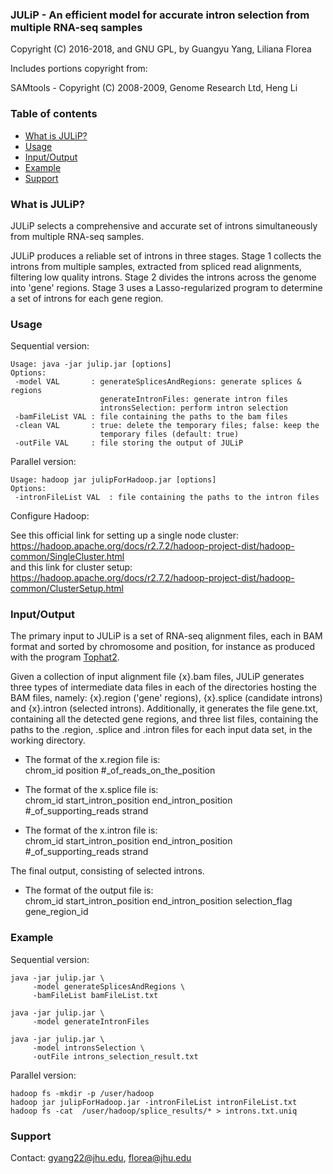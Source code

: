 ### <a name="julip"></a> JULiP - An efficient model for accurate intron selection from multiple RNA-seq samples

Copyright (C) 2016-2018, and GNU GPL, by Guangyu Yang, Liliana Florea

Includes portions copyright from:

SAMtools - Copyright (C) 2008-2009, Genome Research Ltd, Heng Li


### <a name="table-of-contents"></a> Table of contents

- [What is JULiP?](#what-is-julip)  
- [Usage](#usage)  
- [Input/Output](#inputoutput)  
- [Example](#example)   
- [Support](#support)  


### <a name="what-is-julip"></a> What is JULiP?

JULiP selects a comprehensive and accurate set of introns simultaneously from multiple RNA-seq samples. 

JULiP produces a reliable set of introns in three stages. Stage 1 collects the introns from multiple samples, extracted from spliced read alignments, filtering low quality introns. Stage 2 divides the introns across the genome into 'gene' regions. Stage 3 uses a Lasso-regularized program to determine a set of introns for each gene region.


### <a name="usage"></a> Usage

Sequential version:  
```
Usage: java -jar julip.jar [options]  
Options:  
 -model VAL       : generateSplicesAndRegions: generate splices & regions
                    generateIntronFiles: generate intron files
                    intronsSelection: perform intron selection 
 -bamFileList VAL : file containing the paths to the bam files
 -clean VAL       : true: delete the temporary files; false: keep the
                    temporary files (default: true)
 -outFile VAL     : file storing the output of JULiP
```
Parallel version:  
```
Usage: hadoop jar julipForHadoop.jar [options]
Options:
 -intronFileList VAL  : file containing the paths to the intron files
```
Configure Hadoop:  

See this official link for setting up a single node cluster:  
https://hadoop.apache.org/docs/r2.7.2/hadoop-project-dist/hadoop-common/SingleCluster.html  
and this link for cluster setup:  
https://hadoop.apache.org/docs/r2.7.2/hadoop-project-dist/hadoop-common/ClusterSetup.html  

### <a name="inputoutput"></a> Input/Output  
The primary input to JULiP is a set of RNA-seq alignment files, each in BAM format and sorted by chromosome and position, for instance as produced with the program [Tophat2](http://tophat.cbcb.umd.edu).

Given a collection of input alignment file {x}.bam files, JULiP generates three types of intermediate data files in each of the directories hosting the BAM files, namely: {x}.region ('gene' regions), {x}.splice (candidate introns) and {x}.intron (selected introns). Additionally, it generates the file gene.txt, containing all the detected gene regions, and three list files, containing the paths to the .region, .splice and .intron files for each input data set, in the working directory.

- The format of the x.region file is:  
chrom_id position #_of_reads_on_the_position  

- The format of the x.splice file is:  
chrom_id start_intron_position end_intron_position #_of_supporting_reads strand  

- The format of the x.intron file is:  
chrom_id start_intron_position end_intron_position #_of_supporting_reads strand

The final output, consisting of selected introns.
- The format of the output file is:  
chrom_id start_intron_position end_intron_position selection_flag gene_region_id


### <a name="example"></a> Example  
Sequential version:  
```
java -jar julip.jar \
	 -model generateSplicesAndRegions \
	 -bamFileList bamFileList.txt

java -jar julip.jar \
	 -model generateIntronFiles

java -jar julip.jar \
     -model intronsSelection \
     -outFile introns_selection_result.txt
```
Parallel version:  
```
hadoop fs -mkdir -p /user/hadoop
hadoop jar julipForHadoop.jar -intronFileList intronFileList.txt
hadoop fs -cat  /user/hadoop/splice_results/* > introns.txt.uniq
```

### <a name="support"></a> Support

Contact: gyang22@jhu.edu, florea@jhu.edu
